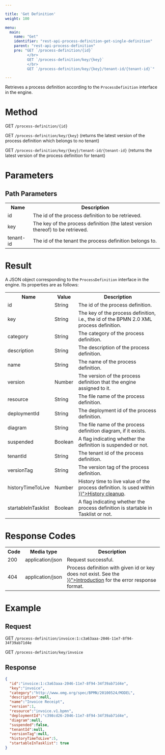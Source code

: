 ```yaml
---

title: 'Get Definition'
weight: 100

menu:
  main:
    name: "Get"
    identifier: "rest-api-process-definition-get-single-definition"
    parent: "rest-api-process-definition"
    pre: "GET `/process-definition/{id}`
          </br>
          GET `/process-definition/key/{key}`
          </br>
          GET `/process-definition/key/{key}/tenant-id/{tenant-id}`"

---
```



Retrieves a process definition according to the `ProcessDefinition` interface in the engine.


# Method

GET `/process-definition/{id}`

GET `/process-definition/key/{key}` (returns the latest version of the process definition which belongs to no tenant)

GET `/process-definition/key/{key}/tenant-id/{tenant-id}` (returns the latest version of the process definition for tenant)

# Parameters

## Path Parameters

<table class="table table-striped">
  <tr>
    <th>Name</th>
    <th>Description</th>
  </tr>
  <tr>
    <td>id</td>
    <td>The id of the process definition to be retrieved.</td>
  </tr>
  <tr>
    <td>key</td>
    <td>The key of the process definition (the latest version thereof) to be retrieved.</td>
  </tr>
  <tr>
    <td>tenant-id</td>
    <td>The id of the tenant the process definition belongs to.</td>
  </tr>
</table>

# Result

A JSON object corresponding to the `ProcessDefinition` interface in the engine.
Its properties are as follows:

<table class="table table-striped">
  <tr>
    <th>Name</th>
    <th>Value</th>
    <th>Description</th>
  </tr>
  <tr>
    <td>id</td>
    <td>String</td>
    <td>The id of the process definition.</td>
  </tr>
  <tr>
    <td>key</td>
    <td>String</td>
    <td>The key of the process definition, i.e., the id of the BPMN 2.0 XML process definition.</td>
  </tr>
  <tr>
    <td>category</td>
    <td>String</td>
    <td>The category of the process definition.</td>
  </tr>
  <tr>
    <td>description</td>
    <td>String</td>
    <td>The description of the process definition.</td>
  </tr>
  <tr>
    <td>name</td>
    <td>String</td>
    <td>The name of the process definition.</td>
  </tr>
  <tr>
    <td>version</td>
    <td>Number</td>
    <td>The version of the process definition that the engine assigned to it.</td>
  </tr>
  <tr>
    <td>resource</td>
    <td>String</td>
    <td>The file name of the process definition.</td>
  </tr>
  <tr>
    <td>deploymentId</td>
    <td>String</td>
    <td>The deployment id of the process definition.</td>
  </tr>
  <tr>
    <td>diagram</td>
    <td>String</td>
    <td>The file name of the process definition diagram, if it exists.</td>
  </tr>
  <tr>
    <td>suspended</td>
    <td>Boolean</td>
    <td>A flag indicating whether the definition is suspended or not.</td>
  </tr>
   <tr>
    <td>tenantId</td>
    <td>String</td>
    <td>The tenant id of the process definition.</td>
  </tr>
  <tr>
    <td>versionTag</td>
    <td>String</td>
    <td>The version tag of the process definition.</td>
  </tr>
    <tr>
      <td>historyTimeToLive</td>
      <td>Number</td>
      <td>History time to live value of the process definition. Is used within <a href="{{< relref "user-guide/process-engine/history.md#history-cleanup">}}">History cleanup</a>.</td>
  </tr>
  <tr>
      <td>startableInTasklist</td>
      <td>Boolean</td>
      <td>A flag indicating whether the process definition is startable in Tasklist or not.</td>
  </tr>
</table>


# Response Codes

<table class="table table-striped">
  <tr>
    <th>Code</th>
    <th>Media type</th>
    <th>Description</th>
  </tr>
  <tr>
    <td>200</td>
    <td>application/json</td>
    <td>Request successful.</td>
  </tr>
  <tr>
    <td>404</td>
    <td>application/json</td>
    <td>Process definition with given id or key does not exist. See the <a href="{{< relref "reference/rest/overview/_index.md#error-handling" >}}">Introduction</a> for the error response format.</td>
  </tr>
</table>


# Example

## Request

GET `/process-definition/invoice:1:c3a63aaa-2046-11e7-8f94-34f39ab71d4e`

GET `/process-definition/key/invoice`

## Response

```json
{
  "id":"invoice:1:c3a63aaa-2046-11e7-8f94-34f39ab71d4e",
  "key":"invoice",
  "category":"http://www.omg.org/spec/BPMN/20100524/MODEL",
  "description":null,
  "name":"Invoice Receipt",
  "version":1,
  "resource":"invoice.v1.bpmn",
  "deploymentId":"c398cd26-2046-11e7-8f94-34f39ab71d4e",
  "diagram":null,
  "suspended":false,
  "tenantId":null,
  "versionTag":null,
  "historyTimeToLive":5,
  "startableInTasklist": true
}
```
